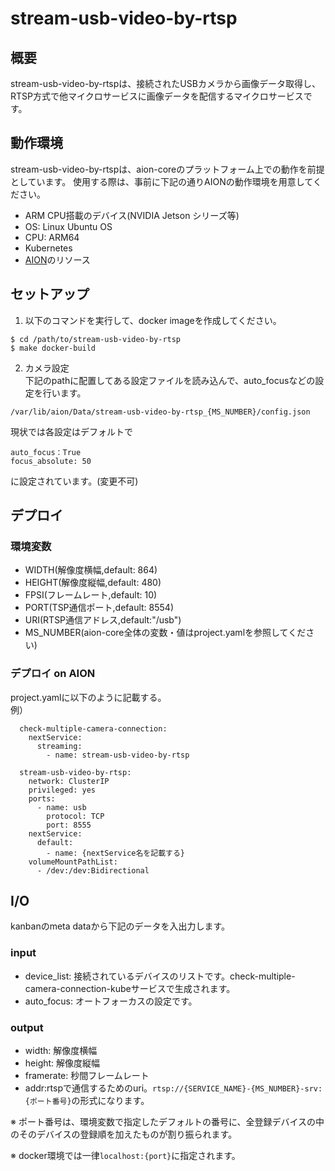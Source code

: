 # stream-usb-video-by-rtsp
## 概要
stream-usb-video-by-rtspは、接続されたUSBカメラから画像データ取得し、RTSP方式で他マイクロサービスに画像データを配信するマイクロサービスです。

## 動作環境
stream-usb-video-by-rtspは、aion-coreのプラットフォーム上での動作を前提としています。 使用する際は、事前に下記の通りAIONの動作環境を用意してください。   
* ARM CPU搭載のデバイス(NVIDIA Jetson シリーズ等)   
* OS: Linux Ubuntu OS   
* CPU: ARM64   
* Kubernetes   
* [AION](https://github.com/latonaio/aion-core)のリソース    

## セットアップ
1. 以下のコマンドを実行して、docker imageを作成してください。
```
$ cd /path/to/stream-usb-video-by-rtsp
$ make docker-build
```

2. カメラ設定   
下記のpathに配置してある設定ファイルを読み込んで、auto_focusなどの設定を行います。

`/var/lib/aion/Data/stream-usb-video-by-rtsp_{MS_NUMBER}/config.json`

現状では各設定はデフォルトで
```
auto_focus：True
focus_absolute: 50
```
に設定されています。(変更不可)

## デプロイ
### 環境変数
- WIDTH(解像度横幅,default: 864)   
- HEIGHT(解像度縦幅,default: 480)   
- FPSI(フレームレート,default: 10)   
- PORT(TSP通信ポート,default: 8554)   
- URI(RTSP通信アドレス,default:"/usb")   
- MS_NUMBER(aion-core全体の変数・値はproject.yamlを参照してください)   

### デプロイ on AION
project.yamlに以下のように記載する。   
例）   
```
  check-multiple-camera-connection:
    nextService:
      streaming:
        - name: stream-usb-video-by-rtsp

  stream-usb-video-by-rtsp:
    network: ClusterIP
    privileged: yes
    ports:
      - name: usb
        protocol: TCP
        port: 8555
    nextService:
      default:
        - name: {nextService名を記載する}
    volumeMountPathList:
      - /dev:/dev:Bidirectional
```

## I/O
kanbanのmeta dataから下記のデータを入出力します。
### input
- device_list: 接続されているデバイスのリストです。check-multiple-camera-connection-kubeサービスで生成されます。   
- auto_focus: オートフォーカスの設定です。   

### output
- width: 解像度横幅 
- height: 解像度縦幅 
- framerate: 秒間フレームレート
- addr:rtspで通信するためのuri。`rtsp://{SERVICE_NAME}-{MS_NUMBER}-srv:{ポート番号}`の形式になります。

※ ポート番号は、環境変数で指定したデフォルトの番号に、全登録デバイスの中のそのデバイスの登録順を加えたものが割り振られます。

※ docker環境では一律`localhost:{port}`に指定されます。
